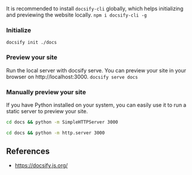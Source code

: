 It is recommended to install `docsify-cli` globally, which helps initializing and previewing the website locally.
`npm i docsify-cli -g`

### Initialize
`docsify init ./docs`

### Preview your site
Run the local server with docsify serve. You can preview your site in your browser on http://localhost:3000.
`docsify serve docs`

### Manually preview your site
If you have Python installed on your system, you can easily use it to run a static server to preview your site.
```bash
cd docs && python -m SimpleHTTPServer 3000
```
```bash
cd docs && python -m http.server 3000
```


## References
- https://docsify.js.org/